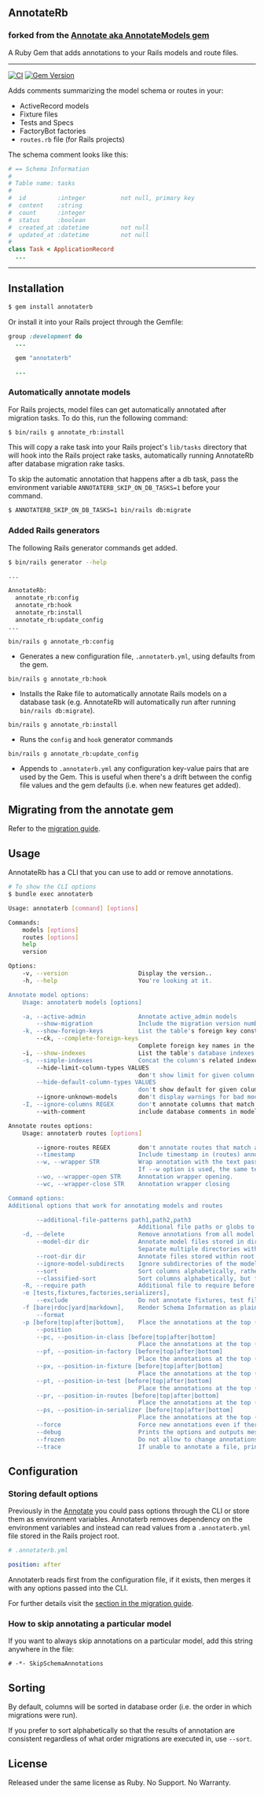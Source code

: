 ## AnnotateRb

### forked from the [Annotate aka AnnotateModels gem](https://github.com/ctran/annotate_models)

A Ruby Gem that adds annotations to your Rails models and route files.

---

[![CI](https://github.com/drwl/annotaterb/actions/workflows/ci.yml/badge.svg)](https://github.com/drwl/annotaterb/actions/workflows/ci.yml)
[![Gem Version](https://badge.fury.io/rb/annotaterb.svg)](https://badge.fury.io/rb/annotaterb)

Adds comments summarizing the model schema or routes in your:

- ActiveRecord models
- Fixture files
- Tests and Specs
- FactoryBot factories
- `routes.rb` file (for Rails projects)

The schema comment looks like this:

```ruby
# == Schema Information
#
# Table name: tasks
#
#  id         :integer          not null, primary key
#  content    :string
#  count      :integer
#  status     :boolean
#  created_at :datetime         not null
#  updated_at :datetime         not null
#
class Task < ApplicationRecord
  ...
```

---

## Installation

```sh
$ gem install annotaterb
```

Or install it into your Rails project through the Gemfile:

```rb
group :development do
  ...

  gem "annotaterb"

  ...
```

### Automatically annotate models

For Rails projects, model files can get automatically annotated after migration tasks. To do this, run the following command:

```sh
$ bin/rails g annotate_rb:install
```

This will copy a rake task into your Rails project's `lib/tasks` directory that will hook into the Rails project rake tasks, automatically running AnnotateRb after database migration rake tasks.

To skip the automatic annotation that happens after a db task, pass the environment variable `ANNOTATERB_SKIP_ON_DB_TASKS=1` before your command.

```sh
$ ANNOTATERB_SKIP_ON_DB_TASKS=1 bin/rails db:migrate
```

### Added Rails generators

The following Rails generator commands get added.

```sh
$ bin/rails generator --help

...

AnnotateRb:
  annotate_rb:config
  annotate_rb:hook
  annotate_rb:install
  annotate_rb:update_config
...

```

`bin/rails g annotate_rb:config`

- Generates a new configuration file, `.annotaterb.yml`, using defaults from the gem.

`bin/rails g annotate_rb:hook`

- Installs the Rake file to automatically annotate Rails models on a database task (e.g. AnnotateRb will automatically run after running `bin/rails db:migrate`).

`bin/rails g annotate_rb:install`

- Runs the `config` and `hook` generator commands

`bin/rails g annotate_rb:update_config`

- Appends to `.annotaterb.yml` any configuration key-value pairs that are used by the Gem. This is useful when there's a drift between the config file values and the gem defaults (i.e. when new features get added).

## Migrating from the annotate gem

Refer to the [migration guide](MIGRATION_GUIDE.md).

## Usage

AnnotateRb has a CLI that you can use to add or remove annotations.

```sh
# To show the CLI options
$ bundle exec annotaterb

Usage: annotaterb [command] [options]

Commands:
    models [options]
    routes [options]
    help
    version

Options:
    -v, --version                    Display the version..
    -h, --help                       You're looking at it.

Annotate model options:
    Usage: annotaterb models [options]

    -a, --active-admin               Annotate active_admin models
        --show-migration             Include the migration version number in the annotation
    -k, --show-foreign-keys          List the table's foreign key constraints in the annotation
        --ck, --complete-foreign-keys
                                     Complete foreign key names in the annotation
    -i, --show-indexes               List the table's database indexes in the annotation
    -s, --simple-indexes             Concat the column's related indexes in the annotation
        --hide-limit-column-types VALUES
                                     don't show limit for given column types, separated by commas (i.e., `integer,boolean,text`)
        --hide-default-column-types VALUES
                                     don't show default for given column types, separated by commas (i.e., `json,jsonb,hstore`)
        --ignore-unknown-models      don't display warnings for bad model files
    -I, --ignore-columns REGEX       don't annotate columns that match a given REGEX (i.e., `annotate -I '^(id|updated_at|created_at)'`
        --with-comment               include database comments in model annotations

Annotate routes options:
    Usage: annotaterb routes [options]

        --ignore-routes REGEX        don't annotate routes that match a given REGEX (i.e., `annotate -I '(mobile|resque|pghero)'`
        --timestamp                  Include timestamp in (routes) annotation
        --w, --wrapper STR           Wrap annotation with the text passed as parameter.
                                     If --w option is used, the same text will be used as opening and closing
        --wo, --wrapper-open STR     Annotation wrapper opening.
        --wc, --wrapper-close STR    Annotation wrapper closing

Command options:
Additional options that work for annotating models and routes

        --additional-file-patterns path1,path2,path3
                                     Additional file paths or globs to annotate, separated by commas (e.g. `/foo/bar/%model_name%/*.rb,/baz/%model_name%.rb`)
    -d, --delete                     Remove annotations from all model files or the routes.rb file
        --model-dir dir              Annotate model files stored in dir rather than app/models.
                                     Separate multiple directories with commas. Glob patterns (e.g., `apps/*/models`) are also supported.
        --root-dir dir               Annotate files stored within root dir projects, separate multiple dirs with commas
        --ignore-model-subdirects    Ignore subdirectories of the models directory
        --sort                       Sort columns alphabetically, rather than in creation order
        --classified-sort            Sort columns alphabetically, but first goes id, then the rest columns, then the timestamp columns and then the association columns
    -R, --require path               Additional file to require before loading models, may be used multiple times
    -e [tests,fixtures,factories,serializers],
        --exclude                    Do not annotate fixtures, test files, factories, and/or serializers
    -f [bare|rdoc|yard|markdown],    Render Schema Information as plain/RDoc/Yard/Markdown
        --format
    -p [before|top|after|bottom],    Place the annotations at the top (before) or the bottom (after) of the model/test/fixture/factory/route/serializer file(s)
        --position
        --pc, --position-in-class [before|top|after|bottom]
                                     Place the annotations at the top (before) or the bottom (after) of the model file
        --pf, --position-in-factory [before|top|after|bottom]
                                     Place the annotations at the top (before) or the bottom (after) of any factory files
        --px, --position-in-fixture [before|top|after|bottom]
                                     Place the annotations at the top (before) or the bottom (after) of any fixture files
        --pt, --position-in-test [before|top|after|bottom]
                                     Place the annotations at the top (before) or the bottom (after) of any test files
        --pr, --position-in-routes [before|top|after|bottom]
                                     Place the annotations at the top (before) or the bottom (after) of the routes.rb file
        --ps, --position-in-serializer [before|top|after|bottom]
                                     Place the annotations at the top (before) or the bottom (after) of the serializer files
        --force                      Force new annotations even if there are no changes.
        --debug                      Prints the options and outputs messages to make it easier to debug.
        --frozen                     Do not allow to change annotations. Exits non-zero if there are going to be changes to files.
        --trace                      If unable to annotate a file, print the full stack trace, not just the exception message.
```

## Configuration

### Storing default options

Previously in the [Annotate](https://github.com/ctran/annotate_models) you could pass options through the CLI or store them as environment variables. Annotaterb removes dependency on the environment variables and instead can read values from a `.annotaterb.yml` file stored in the Rails project root.

```yml
# .annotaterb.yml

position: after
```

Annotaterb reads first from the configuration file, if it exists, then merges it with any options passed into the CLI.

For further details visit the [section in the migration guide](MIGRATION_GUIDE.md#automatic-annotations-after-running-database-migration-commands).

### How to skip annotating a particular model

If you want to always skip annotations on a particular model, add this string
anywhere in the file:

    # -*- SkipSchemaAnnotations

## Sorting

By default, columns will be sorted in database order (i.e. the order in which
migrations were run).

If you prefer to sort alphabetically so that the results of annotation are
consistent regardless of what order migrations are executed in, use `--sort`.

## License

Released under the same license as Ruby. No Support. No Warranty.
